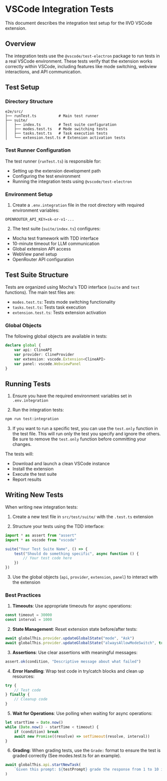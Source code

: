 # VSCode Integration Tests

This document describes the integration test setup for the IIVD VSCode extension.

## Overview

The integration tests use the `@vscode/test-electron` package to run tests in a real VSCode environment. These tests verify that the extension works correctly within VSCode, including features like mode switching, webview interactions, and API communication.

## Test Setup

### Directory Structure

```
e2e/src/
├── runTest.ts          # Main test runner
├── suite/
│   ├── index.ts        # Test suite configuration
│   ├── modes.test.ts   # Mode switching tests
│   ├── tasks.test.ts   # Task execution tests
│   └── extension.test.ts # Extension activation tests
```

### Test Runner Configuration

The test runner (`runTest.ts`) is responsible for:

- Setting up the extension development path
- Configuring the test environment
- Running the integration tests using `@vscode/test-electron`

### Environment Setup

1. Create a `.env.integration` file in the root directory with required environment variables:

```
OPENROUTER_API_KEY=sk-or-v1-...
```

2. The test suite (`suite/index.ts`) configures:

- Mocha test framework with TDD interface
- 10-minute timeout for LLM communication
- Global extension API access
- WebView panel setup
- OpenRouter API configuration

## Test Suite Structure

Tests are organized using Mocha's TDD interface (`suite` and `test` functions). The main test files are:

- `modes.test.ts`: Tests mode switching functionality
- `tasks.test.ts`: Tests task execution
- `extension.test.ts`: Tests extension activation

### Global Objects

The following global objects are available in tests:

```typescript
declare global {
	var api: ClineAPI
	var provider: ClineProvider
	var extension: vscode.Extension<ClineAPI>
	var panel: vscode.WebviewPanel
}
```

## Running Tests

1. Ensure you have the required environment variables set in `.env.integration`

2. Run the integration tests:

```bash
npm run test:integration
```

3. If you want to run a specific test, you can use the `test.only` function in the test file. This will run only the test you specify and ignore the others. Be sure to remove the `test.only` function before committing your changes.

The tests will:

- Download and launch a clean VSCode instance
- Install the extension
- Execute the test suite
- Report results

## Writing New Tests

When writing new integration tests:

1. Create a new test file in `src/test/suite/` with the `.test.ts` extension

2. Structure your tests using the TDD interface:

```typescript
import * as assert from "assert"
import * as vscode from "vscode"

suite("Your Test Suite Name", () => {
	test("Should do something specific", async function () {
		// Your test code here
	})
})
```

3. Use the global objects (`api`, `provider`, `extension`, `panel`) to interact with the extension

### Best Practices

1. **Timeouts**: Use appropriate timeouts for async operations:

```typescript
const timeout = 30000
const interval = 1000
```

2. **State Management**: Reset extension state before/after tests:

```typescript
await globalThis.provider.updateGlobalState("mode", "Ask")
await globalThis.provider.updateGlobalState("alwaysAllowModeSwitch", true)
```

3. **Assertions**: Use clear assertions with meaningful messages:

```typescript
assert.ok(condition, "Descriptive message about what failed")
```

4. **Error Handling**: Wrap test code in try/catch blocks and clean up resources:

```typescript
try {
	// Test code
} finally {
	// Cleanup code
}
```

5. **Wait for Operations**: Use polling when waiting for async operations:

```typescript
let startTime = Date.now()
while (Date.now() - startTime < timeout) {
	if (condition) break
	await new Promise((resolve) => setTimeout(resolve, interval))
}
```

6. **Grading**: When grading tests, use the `Grade:` format to ensure the test is graded correctly (See modes.test.ts for an example).

```typescript
await globalThis.api.startNewTask(
	`Given this prompt: ${testPrompt} grade the response from 1 to 10 in the format of "Grade: (1-10)": ${output} \n Be sure to say 'I AM DONE GRADING' after the task is complete`,
)
```
